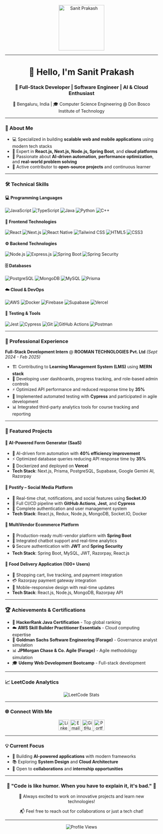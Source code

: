 <div align="center">
  <img height="150" src="https://encrypted-tbn0.gstatic.com/images?q=tbn:ANd9GcSyhVpdY3T94f4x7IP6hu7DAI_CMzm6syA1Gw&s" alt="Sanit Prakash" />
</div>

---

<div align="center">
  <h1>👋 Hello, I'm Sanit Prakash</h1>
  <h3>🚀 Full-Stack Developer | Software Engineer | AI & Cloud Enthusiast</h3>
  <p>📍 Bengaluru, India | 🎓 Computer Science Engineering @ Don Bosco Institute of Technology</p>
</div>

---

### **🌟 About Me**

- 💻 Specialized in building **scalable web and mobile applications** using modern tech stacks
- 🔧 Expert in **React.js, Next.js, Node.js, Spring Boot**, and **cloud platforms**
- 🚀 Passionate about **AI-driven automation**, **performance optimization**, and **real-world problem solving**
- 🌱 Active contributor to **open-source projects** and continuous learner

---

### **🛠️ Technical Skills**

#### **💻 Programming Languages**
![JavaScript](https://img.shields.io/badge/-JavaScript-F7DF1E?style=flat-square&logo=javascript&logoColor=black)
![TypeScript](https://img.shields.io/badge/-TypeScript-3178C6?style=flat-square&logo=typescript&logoColor=white)
![Java](https://img.shields.io/badge/-Java-007396?style=flat-square&logo=java&logoColor=white)
![Python](https://img.shields.io/badge/-Python-3776AB?style=flat-square&logo=python&logoColor=white)
![C++](https://img.shields.io/badge/-C++-00599C?style=flat-square&logo=c%2B%2B&logoColor=white)

#### **🎨 Frontend Technologies**
![React](https://img.shields.io/badge/-React-61DAFB?style=flat-square&logo=react&logoColor=black)
![Next.js](https://img.shields.io/badge/-Next.js-000000?style=flat-square&logo=next.js&logoColor=white)
![React Native](https://img.shields.io/badge/-React_Native-61DAFB?style=flat-square&logo=react&logoColor=black)
![Tailwind CSS](https://img.shields.io/badge/-Tailwind_CSS-38B2AC?style=flat-square&logo=tailwind-css&logoColor=white)
![HTML5](https://img.shields.io/badge/-HTML5-E34F26?style=flat-square&logo=html5&logoColor=white)
![CSS3](https://img.shields.io/badge/-CSS3-1572B6?style=flat-square&logo=css3&logoColor=white)

#### **⚙️ Backend Technologies**
![Node.js](https://img.shields.io/badge/-Node.js-339933?style=flat-square&logo=node.js&logoColor=white)
![Express.js](https://img.shields.io/badge/-Express.js-000000?style=flat-square&logo=express&logoColor=white)
![Spring Boot](https://img.shields.io/badge/-Spring_Boot-6DB33F?style=flat-square&logo=spring-boot&logoColor=white)
![Spring Security](https://img.shields.io/badge/-Spring_Security-6DB33F?style=flat-square&logo=spring&logoColor=white)

#### **🗄️ Databases**
![PostgreSQL](https://img.shields.io/badge/-PostgreSQL-336791?style=flat-square&logo=postgresql&logoColor=white)
![MongoDB](https://img.shields.io/badge/-MongoDB-47A248?style=flat-square&logo=mongodb&logoColor=white)
![MySQL](https://img.shields.io/badge/-MySQL-4479A1?style=flat-square&logo=mysql&logoColor=white)
![Prisma](https://img.shields.io/badge/-Prisma-2D3748?style=flat-square&logo=prisma&logoColor=white)

#### **☁️ Cloud & DevOps**
![AWS](https://img.shields.io/badge/-AWS-232F3E?style=flat-square&logo=amazon-aws&logoColor=white)
![Docker](https://img.shields.io/badge/-Docker-2496ED?style=flat-square&logo=docker&logoColor=white)
![Firebase](https://img.shields.io/badge/-Firebase-FFCA28?style=flat-square&logo=firebase&logoColor=black)
![Supabase](https://img.shields.io/badge/-Supabase-3ECF8E?style=flat-square&logo=supabase&logoColor=white)
![Vercel](https://img.shields.io/badge/-Vercel-000000?style=flat-square&logo=vercel&logoColor=white)

#### **🧪 Testing & Tools**
![Jest](https://img.shields.io/badge/-Jest-C21325?style=flat-square&logo=jest&logoColor=white)
![Cypress](https://img.shields.io/badge/-Cypress-17202C?style=flat-square&logo=cypress&logoColor=white)
![Git](https://img.shields.io/badge/-Git-F05032?style=flat-square&logo=git&logoColor=white)
![GitHub Actions](https://img.shields.io/badge/-GitHub_Actions-2088FF?style=flat-square&logo=github-actions&logoColor=white)
![Postman](https://img.shields.io/badge/-Postman-FF6C37?style=flat-square&logo=postman&logoColor=white)

---

### **💼 Professional Experience**

**Full-Stack Development Intern** @ **ROOMAN TECHNOLOGIES Pvt. Ltd** *(Sept 2024 - Feb 2025)*
- 🏗️ Contributing to **Learning Management System (LMS)** using **MERN stack**
- 🚀 Developing user dashboards, progress tracking, and role-based admin controls
- ⚡ Optimized API performance and reduced response time by **35%**
- 🧪 Implemented automated testing with **Cypress** and participated in agile development
- 📊 Integrated third-party analytics tools for course tracking and reporting

---

### **🚀 Featured Projects**

#### **🤖 AI-Powered Form Generator (SaaS)**
- 📝 AI-driven form automation with **40% efficiency improvement**
- ⚡ Optimized database queries reducing API response time by **35%**
- 🐳 Dockerized and deployed on **Vercel**
- **Tech Stack**: Next.js, Prisma, PostgreSQL, Supabase, Google Gemini AI, Razorpay

#### **📱 Postify – Social Media Platform**
- 💬 Real-time chat, notifications, and social features using **Socket.IO**
- 🧪 Full CI/CD pipeline with **GitHub Actions**, **Jest**, and **Cypress**
- 🔐 Complete authentication and user management system
- **Tech Stack**: React.js, Redux, Node.js, MongoDB, Socket.IO, Docker

#### **🛒 MultiVendor Ecommerce Platform**
- 🏪 Production-ready multi-vendor platform with **Spring Boot**
- 🤖 Integrated chatbot support and real-time analytics
- 🔒 Secure authentication with **JWT** and **Spring Security**
- **Tech Stack**: Spring Boot, MySQL, JWT, Razorpay, React.js

#### **🍔 Food Delivery Application (100+ Users)**
- 🛒 Shopping cart, live tracking, and payment integration
- 💳 Razorpay payment gateway integration
- 📱 Mobile-responsive design with real-time updates
- **Tech Stack**: React.js, Node.js, MongoDB, Razorpay API

---

### **🏆 Achievements & Certifications**

- 🥇 **HackerRank Java Certification** - Top global ranking
- ☁️ **AWS Skill Builder Practitioner Essentials** - Cloud computing expertise
- 💼 **Goldman Sachs Software Engineering (Forage)** - Governance analyst simulation
- 📊 **JPMorgan Chase & Co. Agile (Forage)** - Agile methodology simulation
- 🎓 **Udemy Web Development Bootcamp** - Full-stack development

---

### **📈 LeetCode Analytics**

<div align="center">
  <img src="https://leetcard.jacoblin.cool/Sanit_prakash?ext=heatmap" alt="LeetCode Stats" />
</div>

---

### **🌐 Connect With Me**

<div align="center">
  <a href="https://www.linkedin.com/in/sanit-prakash" target="_blank">
    <img src="https://img.shields.io/badge/LinkedIn-0077B5?style=for-the-badge&logo=linkedin&logoColor=white" height="35" alt="LinkedIn" />
  </a>
  <a href="mailto:sanitprakash@outlook.com" target="_blank">
    <img src="https://img.shields.io/badge/Email-D14836?style=for-the-badge&logo=gmail&logoColor=white" height="35" alt="Email" />
  </a>
  <a href="https://github.com/SANITPRAKASH" target="_blank">
    <img src="https://img.shields.io/badge/GitHub-100000?style=for-the-badge&logo=github&logoColor=white" height="35" alt="GitHub" />
  </a>
  <a href="https://sanit-prakash.vercel.app/" target="_blank">
    <img src="https://img.shields.io/badge/Portfolio-FF5722?style=for-the-badge&logo=google-chrome&logoColor=white" height="35" alt="Portfolio" />
  </a>
</div>

---

### **💡 Current Focus**


- 🌟 Building **AI-powered applications** with modern frameworks
- 📚 Exploring **System Design** and **Cloud Architecture**
- 🚀 Open to **collaborations** and **internship opportunities**

---

<div align="center">
  <h3>🚀 "Code is like humor. When you have to explain it, it's bad." 🚀</h3>
  <p>💫 Always excited to work on innovative projects and learn new technologies!</p>
  <p>📬 Feel free to reach out for collaborations or just a tech chat!</p>
</div>

---

<div align="center">
  <img src="https://komarev.com/ghpvc/?username=SANITPRAKASH&color=brightgreen&style=flat-square&label=Profile+Views" alt="Profile Views" />
</div>
